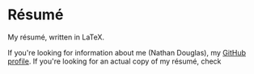 # Résumé

My résumé, written in LaTeX.

If you're looking for information about me (Nathan Douglas), my [GitHub profile](https://github.com/ndouglas/). If you're looking for an actual copy of my résumé, check